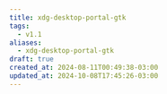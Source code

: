 ```yaml
---
title: xdg-desktop-portal-gtk
tags:
  - v1.1
aliases:
  - xdg-desktop-portal-gtk
draft: true
created_at: 2024-08-11T00:49:38-03:00
updated_at: 2024-10-08T17:45:26-03:00
---
```



